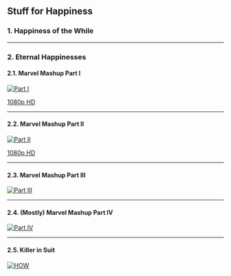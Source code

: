 Stuff for Happiness
--------
### 1. Happiness of the While
 

* * * 

### 2. Eternal Happinesses
#### 2.1. Marvel Mashup Part I
[![Part I](https://user-images.githubusercontent.com/27868570/67157195-2adf5980-f329-11e9-9287-ecc07939c09f.png)](https://www.youtube.com/watch?v=nsFZvsZKuTU)

[1080p HD](https://music.163.com/#/video?id=559F6EDF7D99324CDA8BE50C6F11D070)

* * * 

#### 2.2. Marvel Mashup Part II
[![Part II](https://user-images.githubusercontent.com/27868570/67157181-fb305180-f328-11e9-8ab5-e1a74eeed740.png)](https://www.youtube.com/watch?v=cabVjY4A7gc)

[1080p HD](https://music.163.com/#/video?id=A64BA632979D3E53314C676A4D0C02A4) 

* * * 

 #### 2.3. Marvel Mashup Part III
 [![Part III](https://user-images.githubusercontent.com/27868570/67157166-bdcbc400-f328-11e9-84dc-f9e8fd4147ac.png)](https://music.163.com/#/video?id=9BDF2EDC3C5DC7CB8202522EC107A6E1)
 
* * * 

 #### 2.4. (Mostly) Marvel Mashup Part IV
 [![Part IV](https://user-images.githubusercontent.com/27868570/67156613-2fa00f80-f321-11e9-988f-644873addc0c.png)](https://music.163.com/#/video?id=B51D6C7D5A6DFC993FC29E1E871E0635)
 
* * * 

 #### 2.5. Killer in Suit
[![HOW](https://user-images.githubusercontent.com/27868570/68067797-c1117780-fd4c-11e9-8ac2-d7fcbae1961e.png)](https://music.163.com/#/video?id=CC1DD5DDC77495C4AE2545D0CD4BF2B0)
